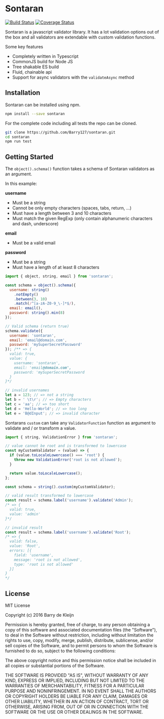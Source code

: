 # Sontaran

[![Build Status](https://travis-ci.com/Barry127/sontaran.svg?branch=master)](https://travis-ci.com/Barry127/sontaran)
[![Coverage Status](https://coveralls.io/repos/github/Barry127/sontaran/badge.svg?branch=master)](https://coveralls.io/github/Barry127/sontaran?branch=master)

Sontaran is a javascript validator library. It has a lot validation options out of the box and all validators are extendable with custom validation functions.

Some key features

- Completely written in Typescript
- CommonJS build for Node JS
- Tree shakable ES build
- Fluid, chainable api
- Support for async validators with the `validateAsync` method

## Installation

Sontaran can be installed using npm.

```bash
npm install --save sontaran
```

For the complete code including all tests the repo can be cloned.

```bash
git clone https://github.com/Barry127/sontaran.git
cd sontaran
npm run test
```

## Getting Started

The `object().schema()` function takes a schema of Sontaran validators as an argument.

In this example:

**username**

- Must be a string
- Cannot be only empty characters (spaces, tabs, return, ...)
- Must have a length between 3 and 10 characters
- Must match the given RegExp (only contain alphanumeric characters and dash, underscore)

**email**

- Must be a valid email

**password**

- Must be a string
- Must have a length of at least 8 characters

```javascript
import { object, string, email } from 'sontaran';

const schema = object().schema({
  username: string()
    .notEmpty()
    .between(3, 10)
    .match(/^[a-zA-Z0-9_\-]*$/),
  email: email(),
  password: string().min(8)
});

// Valid schema (return true)
schema.validate({
  username: 'sontaran',
  email: 'email@domain.com',
  password: 'mySuperSecretPassword'
}); /** => {
  valid: true,
  value: {
    username: 'sontaran',
    email: 'email@domain.com',
    password: 'mySuperSecretPassword
  }
}*/

// invalid usernames
let a = 123; // => not a string
let b = ' \t\r'; // => Empty characters
let c = 'aa'; // => too short
let d = 'Hello-World'; // => too long
let e = 'B@dInput'; // => invalid character
```

Sontarans `custom` can take any `ValidatorFunction` function as argument to validate and / or transform a value.

```javascript
import { string, ValidationError } from 'sontaran';

// value cannot be root and is transformed to lowercase
const myCustomValidator = (value) => {
  if (value.toLocaleLowercase() === 'root') {
    throw new ValidationError('root is not allowed');
  }

  return value.toLocaleLowercase();
};

const schema = string().custom(myCustomValidator);

// valid result transformed to lowercase
const result = schema.label('username').validate('Admin');
/* => {
  valid: true,
  value: 'admin'
}*/

// invalid result
const result = schema.label('username').validate('Root');
/* => {
  valid: false,
  value: 'Root',
  errors: [{
    field: 'username',
    message: 'root is not allowed',
    type: 'root is not allowed'
  }]
}
*/
```

## License

MIT License

Copyright (c) 2016 Barry de Kleijn

Permission is hereby granted, free of charge, to any person obtaining a copy
of this software and associated documentation files (the "Software"), to deal
in the Software without restriction, including without limitation the rights
to use, copy, modify, merge, publish, distribute, sublicense, and/or sell
copies of the Software, and to permit persons to whom the Software is
furnished to do so, subject to the following conditions:

The above copyright notice and this permission notice shall be included in all
copies or substantial portions of the Software.

THE SOFTWARE IS PROVIDED "AS IS", WITHOUT WARRANTY OF ANY KIND, EXPRESS OR
IMPLIED, INCLUDING BUT NOT LIMITED TO THE WARRANTIES OF MERCHANTABILITY,
FITNESS FOR A PARTICULAR PURPOSE AND NONINFRINGEMENT. IN NO EVENT SHALL THE
AUTHORS OR COPYRIGHT HOLDERS BE LIABLE FOR ANY CLAIM, DAMAGES OR OTHER
LIABILITY, WHETHER IN AN ACTION OF CONTRACT, TORT OR OTHERWISE, ARISING FROM,
OUT OF OR IN CONNECTION WITH THE SOFTWARE OR THE USE OR OTHER DEALINGS IN THE
SOFTWARE.
